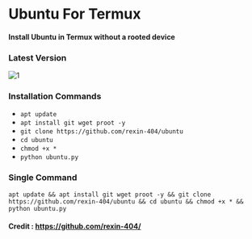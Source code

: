 # Ubuntu For Termux
#### Install Ubuntu in Termux without a rooted device
### Latest Version

<img src="https://assets.ubuntu.com/v1/29985a98-ubuntu-logo32.png" alt="1" border="0">

### Installation Commands
* ```apt update```
* ```apt install git wget proot -y```
* ```git clone https://github.com/rexin-404/ubuntu```
* ```cd ubuntu```
* ```chmod +x *```
* ```python ubuntu.py```

### Single Command
```
apt update && apt install git wget proot -y && git clone https://github.com/rexin-404/ubuntu && cd ubuntu && chmod +x * && python ubuntu.py
```
#### Credit : https://github.com/rexin-404/




